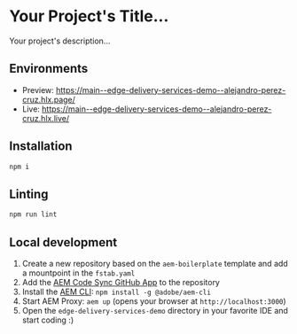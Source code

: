 # Your Project's Title...
Your project's description...

## Environments
- Preview: https://main--edge-delivery-services-demo--alejandro-perez-cruz.hlx.page/
- Live: https://main--edge-delivery-services-demo--alejandro-perez-cruz.hlx.live/

## Installation

```sh
npm i
```

## Linting

```sh
npm run lint
```

## Local development

1. Create a new repository based on the `aem-boilerplate` template and add a mountpoint in the `fstab.yaml`
1. Add the [AEM Code Sync GitHub App](https://github.com/apps/aem-code-sync) to the repository
1. Install the [AEM CLI](https://github.com/adobe/helix-cli): `npm install -g @adobe/aem-cli`
1. Start AEM Proxy: `aem up` (opens your browser at `http://localhost:3000`)
1. Open the `edge-delivery-services-demo` directory in your favorite IDE and start coding :)
